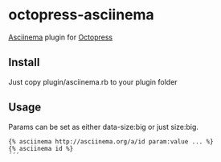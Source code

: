 octopress-asciinema
===================

[Asciinema](http://asciinema.org) plugin for [Octopress](http://octopress.org)

## Install
Just copy plugin/asciinema.rb to your plugin folder

## Usage
Params can be set as either data-size:big or just size:big.
```
{% asciinema http://asciinema.org/a/id param:value ... %}
{% asciinema id %}
´´´
